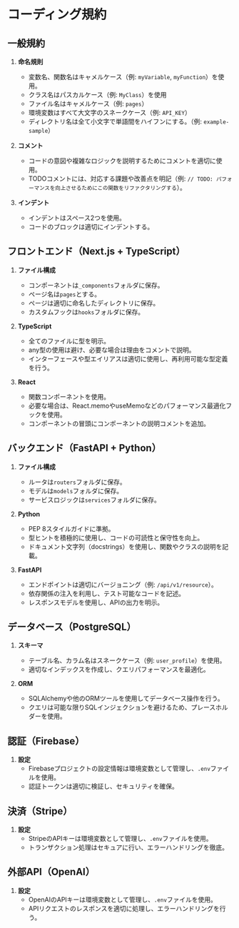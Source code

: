 # コーディング規約

## 一般規約
1. **命名規則**
   - 変数名、関数名はキャメルケース（例: `myVariable`, `myFunction`）を使用。
   - クラス名はパスカルケース（例: `MyClass`）を使用
   - ファイル名はキャメルケース（例: `pages`）
   - 環境変数はすべて大文字のスネークケース（例: `API_KEY`）
   - ディレクトリ名は全て小文字で単語間をハイフンにする。（例: `example-sample`）

2. **コメント**
   - コードの意図や複雑なロジックを説明するためにコメントを適切に使用。
   - TODOコメントには、対応する課題や改善点を明記（例: `// TODO: パフォーマンスを向上させるためにこの関数をリファクタリングする`）。

3. **インデント**
   - インデントはスペース2つを使用。
   - コードのブロックは適切にインデントする。

## フロントエンド（Next.js + TypeScript）
1. **ファイル構成**
   - コンポーネントは`_components`フォルダに保存。
   - ページ名は`pages`とする。
   - ページは適切に命名したディレクトリに保存。
   - カスタムフックは`hooks`フォルダに保存。

2. **TypeScript**
   - 全てのファイルに型を明示。
   - any型の使用は避け、必要な場合は理由をコメントで説明。
   - インターフェースや型エイリアスは適切に使用し、再利用可能な型定義を行う。

3. **React**
   - 関数コンポーネントを使用。
   - 必要な場合は、React.memoやuseMemoなどのパフォーマンス最適化フックを使用。
   - コンポーネントの冒頭にコンポーネントの説明コメントを追加。

## バックエンド（FastAPI + Python）
1. **ファイル構成**
   - ルータは`routers`フォルダに保存。
   - モデルは`models`フォルダに保存。
   - サービスロジックは`services`フォルダに保存。

2. **Python**
   - PEP 8スタイルガイドに準拠。
   - 型ヒントを積極的に使用し、コードの可読性と保守性を向上。
   - ドキュメント文字列（docstrings）を使用し、関数やクラスの説明を記載。

3. **FastAPI**
   - エンドポイントは適切にバージョニング（例: `/api/v1/resource`）。
   - 依存関係の注入を利用し、テスト可能なコードを記述。
   - レスポンスモデルを使用し、APIの出力を明示。

## データベース（PostgreSQL）
1. **スキーマ**
   - テーブル名、カラム名はスネークケース（例: `user_profile`）を使用。
   - 適切なインデックスを作成し、クエリパフォーマンスを最適化。

2. **ORM**
   - SQLAlchemyや他のORMツールを使用してデータベース操作を行う。
   - クエリは可能な限りSQLインジェクションを避けるため、プレースホルダーを使用。

## 認証（Firebase）
1. **設定**
   - Firebaseプロジェクトの設定情報は環境変数として管理し、`.env`ファイルを使用。
   - 認証トークンは適切に検証し、セキュリティを確保。

## 決済（Stripe）
1. **設定**
   - StripeのAPIキーは環境変数として管理し、`.env`ファイルを使用。
   - トランザクション処理はセキュアに行い、エラーハンドリングを徹底。

## 外部API（OpenAI）
1. **設定**
   - OpenAIのAPIキーは環境変数として管理し、`.env`ファイルを使用。
   - APIリクエストのレスポンスを適切に処理し、エラーハンドリングを行う。
